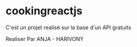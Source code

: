 # cookingreactjs

C'est un projet realisé sur la base d'un API gratuits

Realiser Par ANJA - HARIVONY
